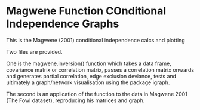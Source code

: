 # Magwene Function COnditional Independence Graphs

This is the Magwene (2001) conditional independence calcs and plotting

Two files are provided.  

One is the magwene.inversion() function which takes a data frame, covariance matrix or correlation matrix, passes a correlation matrix onwards and generates partial correlation, edge exclusion deviance, tests and ultimately a graph/network visualisation using the package igraph.

The second is an application of the function to the data in Magwene 2001 (The Fowl dataset), reproducing his matrices and graph.